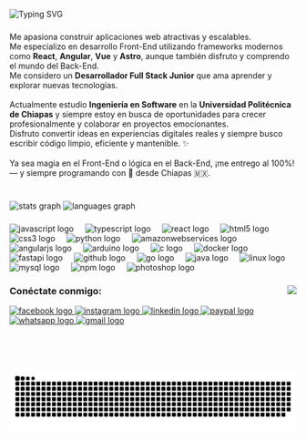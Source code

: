 <img 
  src="https://readme-typing-svg.herokuapp.com?font=Fira+Code&size=24&duration=3000&pause=1000&color=00FFFF&center=false&vCenter=true&multiline=true&width=700&lines=¡Hola!+Soy+Ameth+👋;Desarrollador+Front-End+%7C+Fullstack+Jr;Apasionado+por+la+tecnología+web+moderna+⚡;¡Construyamos+algo+increíble+juntos!+🚀" 
  alt="Typing SVG"
  style="height: 250px; margin-top: -10px;" 
/>

###
<p align="left">
  Me apasiona construir aplicaciones web atractivas y escalables.<br />
  Me especializo en desarrollo Front-End utilizando frameworks modernos como <strong>React</strong>, <strong>Angular</strong>, <strong>Vue</strong> y <strong>Astro</strong>, aunque también disfruto y comprendo el mundo del Back-End.<br />
  Me considero un <strong>Desarrollador Full Stack Junior</strong> que ama aprender y explorar nuevas tecnologías.<br /><br />
  Actualmente estudio <strong>Ingeniería en Software</strong> en la <strong>Universidad Politécnica de Chiapas</strong> y siempre estoy en busca de oportunidades para crecer profesionalmente y colaborar en proyectos emocionantes.<br />
  Disfruto convertir ideas en experiencias digitales reales y siempre busco escribir código limpio, eficiente y mantenible. ✨<br /><br />
  Ya sea magia en el Front-End o lógica en el Back-End, ¡me entrego al 100%! — y siempre programando con 💙 desde Chiapas 🇲🇽.
</p>

###

<br clear="both">

<div align="left">
  <img src="https://github-readme-stats.vercel.app/api?username=Ameth-Toledo&hide_title=false&hide_rank=false&show_icons=true&include_all_commits=true&count_private=true&disable_animations=false&theme=dracula&locale=en&hide_border=false" height="183" alt="stats graph"  />
  <img src="https://github-readme-stats.vercel.app/api/top-langs?username=Ameth-Toledo&locale=en&hide_title=false&layout=compact&card_width=320&langs_count=5&theme=dracula&hide_border=false" height="150" alt="languages graph"  />
</div>

###

<div align="left">
  <img src="https://cdn.jsdelivr.net/gh/devicons/devicon/icons/javascript/javascript-original.svg" height="30" alt="javascript logo"  />
  <img width="12" />
  <img src="https://cdn.jsdelivr.net/gh/devicons/devicon/icons/typescript/typescript-original.svg" height="30" alt="typescript logo"  />
  <img width="12" />
  <img src="https://cdn.jsdelivr.net/gh/devicons/devicon/icons/react/react-original.svg" height="30" alt="react logo"  />
  <img width="12" />
  <img src="https://cdn.jsdelivr.net/gh/devicons/devicon/icons/html5/html5-original.svg" height="30" alt="html5 logo"  />
  <img width="12" />
  <img src="https://cdn.jsdelivr.net/gh/devicons/devicon/icons/css3/css3-original.svg" height="30" alt="css3 logo"  />
  <img width="12" />
  <img src="https://cdn.jsdelivr.net/gh/devicons/devicon/icons/python/python-original.svg" height="30" alt="python logo"  />
  <img width="12" />
  <img src="https://cdn.jsdelivr.net/gh/devicons/devicon/icons/amazonwebservices/amazonwebservices-line-wordmark.svg" height="30" alt="amazonwebservices logo"  />
  <img width="12" />
  <img src="https://cdn.jsdelivr.net/gh/devicons/devicon/icons/angularjs/angularjs-original.svg" height="30" alt="angularjs logo"  />
  <img width="12" />
  <img src="https://cdn.jsdelivr.net/gh/devicons/devicon/icons/arduino/arduino-original.svg" height="30" alt="arduino logo"  />
  <img width="12" />
  <img src="https://cdn.jsdelivr.net/gh/devicons/devicon/icons/c/c-original.svg" height="30" alt="c logo"  />
  <img width="12" />
  <img src="https://cdn.jsdelivr.net/gh/devicons/devicon/icons/docker/docker-original.svg" height="30" alt="docker logo"  />
  <img width="12" />
  <img src="https://cdn.jsdelivr.net/gh/devicons/devicon/icons/fastapi/fastapi-original.svg" height="30" alt="fastapi logo"  />
  <img width="12" />
  <img src="https://cdn.jsdelivr.net/gh/devicons/devicon/icons/github/github-original.svg" height="30" alt="github logo"  />
  <img width="12" />
  <img src="https://cdn.jsdelivr.net/gh/devicons/devicon/icons/go/go-original.svg" height="30" alt="go logo"  />
  <img width="12" />
  <img src="https://cdn.jsdelivr.net/gh/devicons/devicon/icons/java/java-original.svg" height="30" alt="java logo"  />
  <img width="12" />
  <img src="https://cdn.jsdelivr.net/gh/devicons/devicon/icons/linux/linux-original.svg" height="30" alt="linux logo"  />
  <img width="12" />
  <img src="https://cdn.jsdelivr.net/gh/devicons/devicon/icons/mysql/mysql-original.svg" height="30" alt="mysql logo"  />
  <img width="12" />
  <img src="https://cdn.jsdelivr.net/gh/devicons/devicon/icons/npm/npm-original-wordmark.svg" height="30" alt="npm logo"  />
  <img width="12" />
  <img src="https://cdn.jsdelivr.net/gh/devicons/devicon/icons/photoshop/photoshop-plain.svg" height="30" alt="photoshop logo"  />
</div>

###

<img align="right" height="150" src="https://64.media.tumblr.com/2bcc231253fd022eb2690ecf35acc4cc/f8927724f78e095f-bf/s1280x1920/50d303f64e843d3c4cd7c102ba74a1e1636b911f.gif"  />

###
<h3 align="left">Conéctate conmigo:</h3>

<div align="left">
  <a href="https://www.facebook.com/ameth.toledo.2025/" target="_blank">
    <img src="https://raw.githubusercontent.com/maurodesouza/profile-readme-generator/master/src/assets/icons/social/facebook/default.svg" width="52" height="40" alt="facebook logo" />
  </a>
  <a href="https://www.instagram.com/ameth_toled?utm_source=qr&igsh=enNjNXdpZ21mbjBn" target="_blank">
    <img src="https://raw.githubusercontent.com/maurodesouza/profile-readme-generator/master/src/assets/icons/social/instagram/default.svg" width="52" height="40" alt="instagram logo" />
  </a>
  <a href="https://www.linkedin.com/feed/?trk=sem-ga_campid.19001150288_asid.143806640876_crid.694479389938_kw.linkedin_d.c_tid.kwd-148086543_n.g_mt.e_geo.9143153" target="_blank">
    <img src="https://raw.githubusercontent.com/maurodesouza/profile-readme-generator/master/src/assets/icons/social/linkedin/default.svg" width="52" height="40" alt="linkedin logo" />
  </a>
  <a href="https://www.paypal.com/paypalme/my/settings" target="_blank">
    <img src="https://raw.githubusercontent.com/maurodesouza/profile-readme-generator/master/src/assets/icons/social/paypal/default.svg" width="52" height="40" alt="paypal logo" />
  </a>
  <a href="https://wa.me/529613037813" target="_blank">
    <img src="https://raw.githubusercontent.com/maurodesouza/profile-readme-generator/master/src/assets/icons/social/whatsapp/default.svg" width="52" height="40" alt="whatsapp logo" />
  </a>
  <a href="mailto:233363@ids.upchiapas.edu.mx">
    <img src="https://raw.githubusercontent.com/maurodesouza/profile-readme-generator/master/src/assets/icons/social/gmail/default.svg" width="52" height="40" alt="gmail logo" />
  </a>
</div>

###
<br clear="both">

<img src="https://github.com/Platane/snk/raw/output/github-contribution-grid-snake.svg" alt="Snake animation" />

###

